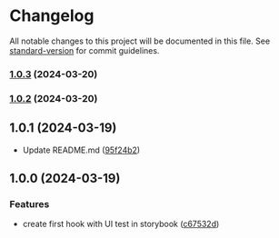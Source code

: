 # Changelog

All notable changes to this project will be documented in this file. See [standard-version](https://github.com/conventional-changelog/standard-version) for commit guidelines.

### [1.0.3](https://github.com/MCesarczyk/react-hooks/compare/v1.0.2...v1.0.3) (2024-03-20)

### [1.0.2](https://github.com/MCesarczyk/react-hooks/compare/v1.0.1...v1.0.2) (2024-03-20)

## 1.0.1 (2024-03-19)

* Update README.md ([95f24b2](https://github.com/MCesarczyk/react-hooks/commit/95f24b2ec0b7a97ec10ff5562ef072d741d2143a))

## 1.0.0 (2024-03-19)


### Features

* create first hook with UI test in storybook ([c67532d](https://github.com/MCesarczyk/react-hooks/commit/c67532d904284bdfa1630b6aac194ca841961888))
